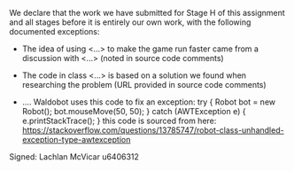We declare that the work we have submitted for Stage H of this assignment and all stages before it is entirely our own work, with the following documented exceptions:

* The idea of using <...> to make the game run faster came from a discussion with <...> (noted in source code comments)

* The code in class <...> is based on a solution we found when researching the problem (URL provided in source code comments)

* ....
Waldobot uses this code to fix an exception:
    try
    {
    Robot bot = new Robot();
    bot.mouseMove(50, 50);
    }
    catch (AWTException e)
    {
    e.printStackTrace();
    }
    this code is sourced from here:
    https://stackoverflow.com/questions/13785747/robot-class-unhandled-exception-type-awtexception

Signed: Lachlan McVicar u6406312

